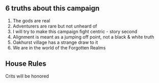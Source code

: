 ## 6 truths about this campaign
1. The gods are real
2. Adventurers are rare but not unheard of
3. I will try to make this campaign fight centric - story second
4. Alignment is meant as a jumping off point, not a black & white truth
5. Oakhurst village has a strange draw to it
6. We are in the world of the Forgotten Realms

## House Rules
Crits will be honored
